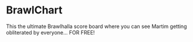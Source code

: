 # BrawlChart
This the ultimate Brawlhalla score board where you can see Martim getting obliterated by everyone... FOR FREE!
